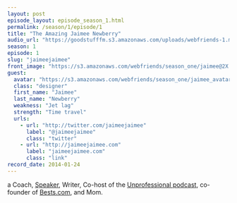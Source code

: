 ```yaml
---
layout: post
episode_layout: episode_season_1.html
permalink: /season/1/episode/1
title: "The Amazing Jaimee Newberry"
audio_url: "https://goodstufffm.s3.amazonaws.com/uploads/webfriends-1.mp3"
season: 1
episode: 1
slug: "jaimeejaimee"
front_image: "https://s3.amazonaws.com/webfriends/season_one/jaimee@2X.png"
guest:
  avatar: "https://s3.amazonaws.com/webfriends/season_one/jaimee_avatar.jpg"
  class: "designer"
  first_name: "Jaimee"
  last_name: "Newberry"
  weakness: "Jet lag"
  strength: "Time travel"
  urls:
    - url: "http://twitter.com/jaimeejaimee"
      label: "@jaimeejaimee"
      class: "twitter"
    - url: "http://jaimeejaimee.com"
      label: "jaimeejaimee.com"
      class: "link"
record_date: 2014-01-24
---
```

a Coach, [Speaker](http://ohheyjaimee.tumblr.com/about#confs), Writer, Co-host of the [Unprofessional podcast](http://unprofesh.com/), co-founder of [Bests.com](http://www.bests.com), and Mom.
